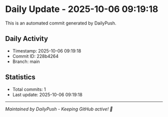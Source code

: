 # Daily Update - 2025-10-06 09:19:18

This is an automated commit generated by DailyPush.

## Daily Activity
- Timestamp: 2025-10-06 09:19:18
- Commit ID: 228b4264
- Branch: main

## Statistics
- Total commits: 1
- Last update: 2025-10-06 09:19:18

---
*Maintained by DailyPush - Keeping GitHub active! 🚀*
